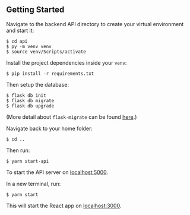 ## Getting Started

Navigate to the backend API directory to create your virtual environment and start it:

    $ cd api
    $ py -m venv venv
    $ source venv/Scripts/activate

Install the project dependencies inside your `venv`:

    $ pip install -r requirements.txt
    
Then setup the database:

    $ flask db init
    $ flask db migrate
    $ flask db upgrade
    
(More detail about `flask-migrate` can be found [here](https://github.com/miguelgrinberg/flask-migrate).)

Navigate back to your home folder:

    $ cd ..
    
Then run:

    $ yarn start-api
    
To start the API server on [localhost:5000](http://localhost:5000/).
    
In a new terminal, run:

    $ yarn start
    
This will start the React app on [localhost:3000](http://localhost:3000/).
    

